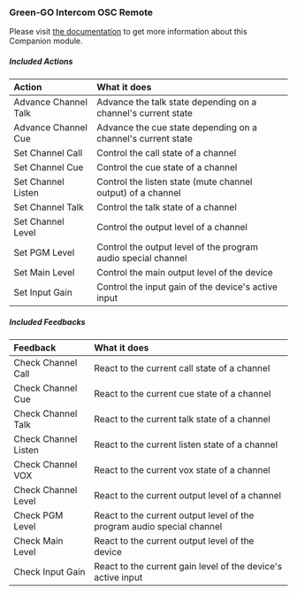 ### Green-GO Intercom OSC Remote

Please visit [the documentation](https://companion.greengo.digital) to get more information about this Companion module.

##### Included Actions

| Action               | What it does                                                  |
| :------------------- | :------------------------------------------------------------ |
| Advance Channel Talk | Advance the talk state depending on a channel's current state |
| Advance Channel Cue  | Advance the cue state depending on a channel's current state  |
| Set Channel Call     | Control the call state of a channel                           |
| Set Channel Cue      | Control the cue state of a channel                            |
| Set Channel Listen   | Control the listen state (mute channel output) of a channel   |
| Set Channel Talk     | Control the talk state of a channel                           |
| Set Channel Level    | Control the output level of a channel                         |
| Set PGM Level        | Control the output level of the program audio special channel |
| Set Main Level       | Control the main output level of the device                   |
| Set Input Gain       | Control the input gain of the device's active input           |

##### Included Feedbacks

| Feedback             | What it does                                                           |
| :------------------- | :--------------------------------------------------------------------- |
| Check Channel Call   | React to the current call state of a channel                           |
| Check Channel Cue    | React to the current cue state of a channel                            |
| Check Channel Talk   | React to the current talk state of a channel                           |
| Check Channel Listen | React to the current listen state of a channel                         |
| Check Channel VOX    | React to the current vox state of a channel                            |
| Check Channel Level  | React to the current output level of a channel                         |
| Check PGM Level      | React to the current output level of the program audio special channel |
| Check Main Level     | React to the current output level of the device                        |
| Check Input Gain     | React to the current gain level of the device's active input           |
